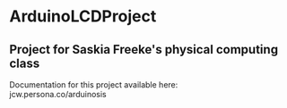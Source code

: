 # ArduinoLCDProject
## Project for Saskia Freeke's physical computing class

Documentation for this project available here: <br>
jcw.persona.co/arduinosis
